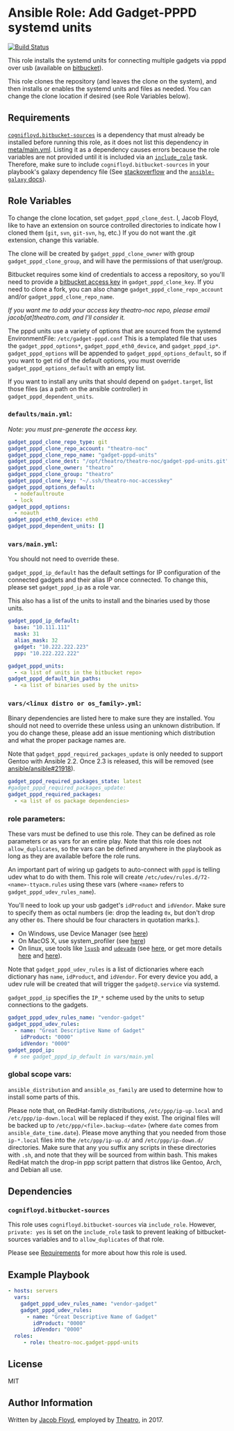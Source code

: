# Ansible Role: Add Gadget-PPPD systemd units

[![Build Status](https://travis-ci.org/theatro-noc/ansible-role-gadget-pppd-units.svg?branch=master)](https://travis-ci.org/theatro-noc/ansible-role-gadget-pppd-units)

This role installs the systemd units for connecting multiple gadgets via pppd over usb (available on [bitbucket](https://bitbucket.org/theatro-noc/gadget-pppd-units)).

This role clones the repository (and leaves the clone on the system), and then installs or enables the systemd units and files as needed. You can change the clone location if desired (see Role Variables below).

## Requirements

[`cognifloyd.bitbucket-sources`](https://galaxy.ansible.com/cognifloyd/bitbucket-sources/) is a dependency that must already be installed before running this role, as it does not list this dependency in [meta/main.yml](meta/main.yml). Listing it as a dependency causes errors because the role variables are not provided until it is included via an [`include_role`][1] task. Therefore,  make sure to include `cognifloyd.bitbucket-sources` in your playbook's galaxy dependency file (See [stackoverflow][2] and the [`ansible-galaxy` docs][3]).

## Role Variables

To change the clone location, set `gadget_pppd_clone_dest`. I, Jacob Floyd, like to have an extension on source controlled directories to indicate how I cloned them (`git`, `svn`, `git-svn`, `hg`, etc.) If you do not want the .git extension, change this variable.

The clone will be created by `gadget_pppd_clone_owner` with group `gadget_pppd_clone_group`, and will have the permissions of that user/group.

Bitbucket requires some kind of credentials to access a repository, so you'll need to provide a [bitbucket access key][4] in `gadget_pppd_clone_key`. If you need to clone a fork, you can also change `gadget_pppd_clone_repo_account` and/or  `gadget_pppd_clone_repo_name`.

_If you want me to add your access key theatro-noc repo, please email jacob[at]theatro.com, and I'll consider it._

The pppd units use a variety of options that are sourced from the systemd EnvironmentFile: `/etc/gadget-pppd.conf` This is a templated file that uses the `gadget_pppd_options*`, `gadget_pppd_eth0_device`, and `gadget_pppd_ip*`. `gadget_pppd_options` will be appended to `gadget_pppd_options_default`, so if you want to get rid of the default options, you must override `gadget_pppd_options_default` with an empty list.

If you want to install any units that should depend on `gadget.target`, list those files (as a path on the ansible controller) in `gadget_pppd_dependent_units`.

### `defaults/main.yml`:

_Note: you must pre-generate the access key._
```yaml
gadget_pppd_clone_repo_type: git
gadget_pppd_clone_repo_account: "theatro-noc"
gadget_pppd_clone_repo_name: "gadget-pppd-units"
gadget_pppd_clone_dest: "/opt/theatro/theatro-noc/gadget-ppd-units.git"
gadget_pppd_clone_owner: "theatro"
gadget_pppd_clone_group: "theatro"
gadget_pppd_clone_key: "~/.ssh/theatro-noc-accesskey"
gadget_pppd_options_default:
  - nodefaultroute
  - lock
gadget_pppd_options:
  - noauth
gadget_pppd_eth0_device: eth0
gadget_pppd_dependent_units: []
```

### `vars/main.yml`:
You should not need to override these.

`gadget_pppd_ip_default` has the default settings for IP configuration of the connected gadgets and their alias IP once connected. To change this, please set `gadget_pppd_ip` as a role var.

This also has a list of the units to install and the binaries used by those units.

```yaml
gadget_pppd_ip_default:
  base: "10.111.111"
  mask: 31
  alias_mask: 32
  gadget: "10.222.222.223"
  ppp: "10.222.222.222"

gadget_pppd_units:
  - <a list of units in the bitbucket repo>
gadget_pppd_default_bin_paths:
  - <a list of binaries used by the units>
```

### `vars/<linux distro or os_family>.yml`:
Binary dependencies are listed here to make sure they are installed. You should not need to override these unless using an unknown distribution. If you do change these, please add an issue mentioning which distribution and what the proper package names are.

Note that `gadget_pppd_required_packages_update` is only needed to support Gentoo with Ansible 2.2. Once 2.3 is released, this will be removed (see [ansible/ansible#21918](https://github.com/ansible/ansible/issues/21918)).

```yaml
gadget_pppd_required_packages_state: latest
#gadget_pppd_required_packages_update:
gadget_pppd_required_packages:
  - <a list of os package dependencies>
```

### role parameters:

These vars must be defined to use this role. They can be defined as role parameters or as vars for an entire play. Note that this role does not `allow_duplicates`, so the vars can be defined anywhere in the playbook as long as they are available before the role runs.

An important part of wiring up gadgets to auto-connect with 	`pppd` is telling udev what to do with them. This role will create `/etc/udev/rules.d/72-<name>-ttyacm.rules` using these vars (where `<name>` refers to `gadget_pppd_udev_rules_name`).

You'll need to look up your usb gadget's `idProduct` and `idVendor`. Make sure to specify them as octal numbers (ie: drop the leading `0x`, but don't drop any other `0`s. There should be four characters in quotation marks.).

  - On Windows, use Device Manager (see [here][5])
  - On MacOS X, use system_profiler (see [here][5])
  - On linux, use tools like [`lsusb`][6] and [`udevadm`][7] (see [here][5], or get more details [here][8] and [here][9]).

Note that `gadget_pppd_udev_rules` is a list of dictionaries where each dictionary has `name`, `idProduct`, and `idVendor`. For every device you add, a udev rule will be created that will trigger the `gadget@.service` via systemd.

`gadget_pppd_ip` specifies the `IP_*` scheme used by the units to setup connections to the gadgets.

```yaml
gadget_pppd_udev_rules_name: "vendor-gadget"
gadget_pppd_udev_rules:
  - name: "Great Descriptive Name of Gadget"
	idProduct: "0000"
	idVendor: "0000"
gadget_pppd_ip:
  # see gadget_pppd_ip_default in vars/main.yml
```

### global scope vars:
`ansible_distribution` and `ansible_os_family` are used to determine how to install some parts of this.

Please note that, on RedHat-family distributions, `/etc/ppp/ip-up.local` and `/etc/ppp/ip-down.local` will be replaced if they exist. The original files will be backed up to `/etc/ppp/<file>.backup-<date>` (where `date` comes from `ansible_date_time.date`). Please move anything that you needed from those `ip-*.local` files into the `/etc/ppp/ip-up.d/` and `/etc/ppp/ip-down.d/` directories. Make sure that any you suffix any scripts in these directories with `.sh`, and note that they will be sourced from within bash. This makes RedHat match the drop-in ppp script pattern that distros like Gentoo, Arch, and Debian all use.

## Dependencies

### `cognifloyd.bitbucket-sources`
This role uses `cognifloyd.bitbucket-sources` via `include_role`. However, `private: yes` is set on the `include_role` task to prevent leaking of bitbucket-sources variables and to `allow_duplicates` of that role.

Please see [Requirements](#requirements) for more about how this role is used.


## Example Playbook

```yaml
- hosts: servers
  vars:
    gadget_pppd_udev_rules_name: "vendor-gadget"
    gadget_pppd_udev_rules:
      - name: "Great Descriptive Name of Gadget"
        idProduct: "0000"
        idVendor: "0000"
  roles:
     - role: theatro-noc.gadget-pppd-units
```

## License

MIT

## Author Information

Written by [Jacob Floyd](https://github.com/cognifloyd), employed by [Theatro](theatro.com), in 2017.

<!-- links -->
[1]: http://docs.ansible.com/ansible/include_role_module.html
[2]: http://stackoverflow.com/a/30176625/1134951
[3]: http://docs.ansible.com/ansible/galaxy.html#installing-multiple-roles-from-a-file
[4]: https://confluence.atlassian.com/bitbucket/use-access-keys-294486051.html
[5]: http://xpenology.me/how-to-see-the-value-of-my-vid-pid-stick/
[6]: https://www.mankier.com/8/lsusb
[7]: https://www.mankier.com/8/udevadm
[8]: http://elinux.org/Lsusb_(Linux)
[9]: http://weininger.net/how-to-write-udev-rules-for-usb-devices.html

